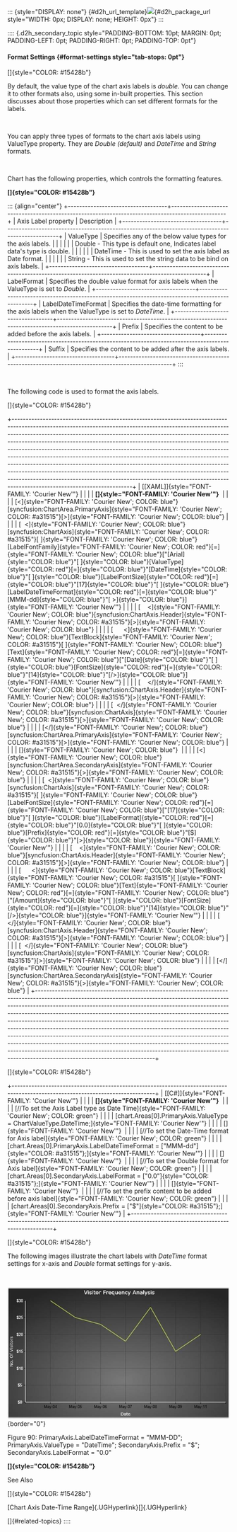 ::: {style="DISPLAY: none"}
[](ms-xhelp:///?Id=d2h_url_template){#d2h_url_template}![](!package_url!){#d2h_package_url style="WIDTH: 0px; DISPLAY: none; HEIGHT: 0px"}
:::

:::: {.d2h_secondary_topic style="PADDING-BOTTOM: 10pt; MARGIN: 0pt; PADDING-LEFT: 0pt; PADDING-RIGHT: 0pt; PADDING-TOP: 0pt"}
#### Format Settings {#format-settings style="tab-stops: 0pt"}

[]{style="COLOR: #15428b"} 

By default, the value type of the chart axis labels is *double*. You can change it to other formats also, using some in-built properties. This section discusses about those properties which can set different formats for the labels.

 

You can apply three types of formats to the chart axis labels using ValueType property. They are *Double (default)* and *DateTime* and *String* formats.

 

Chart has the following properties, which controls the formatting features.

**[]{style="COLOR: #15428b"}** 

::: {align="center"}
+-----------------------------------+-------------------------------------------------------------------------------------------------+
| Axis Label property               | Description                                                                                     |
+-----------------------------------+-------------------------------------------------------------------------------------------------+
| ValueType                         | Specifies any of the below value types for the axis labels.                                     |
|                                   |                                                                                                 |
|                                   | Double - This type is default one, Indicates label data\'s type is double.                      |
|                                   |                                                                                                 |
|                                   | DateTime - This is used to set the axis label as Date format.                                   |
|                                   |                                                                                                 |
|                                   | String - This is used to set the string data to be bind on axis labels.                         |
+-----------------------------------+-------------------------------------------------------------------------------------------------+
| LabelFormat                       | Specifies the double value format for axis labels when the ValueType is set to *Double*.        |
+-----------------------------------+-------------------------------------------------------------------------------------------------+
| LabelDateTimeFormat               | Specifies the date-time formatting for the axis labels when the ValueType is set to *DateTime*. |
+-----------------------------------+-------------------------------------------------------------------------------------------------+
| Prefix                            | Specifies the content to be added before the axis labels.                                       |
+-----------------------------------+-------------------------------------------------------------------------------------------------+
| Suffix                            | Specifies the content to be added after the axis labels.                                        |
+-----------------------------------+-------------------------------------------------------------------------------------------------+
:::

 

The following code is used to format the axis labels.

[]{style="COLOR: #15428b"} 

+------------------------------------------------------------------------------------------------------------------------------------------------------------------------------------------------------------------------------------------------------------------------------------------------------------------------------------------------------------------------------------------------------------------------------------------------------------------------------------------------------------------------------------------------------------------------------------------------------------------------------------------------------------------------------------------------------------------------------------------------------------------------+
| [\[XAML\]]{style="FONT-FAMILY: 'Courier New'"}                                                                                                                                                                                                                                                                                                                                                                                                                                                                                                                                                                                                                                                                                                                         |
|                                                                                                                                                                                                                                                                                                                                                                                                                                                                                                                                                                                                                                                                                                                                                                        |
| **[]{style="FONT-FAMILY: 'Courier New'"}**                                                                                                                                                                                                                                                                                                                                                                                                                                                                                                                                                                                                                                                                                                                             |
|                                                                                                                                                                                                                                                                                                                                                                                                                                                                                                                                                                                                                                                                                                                                                                        |
| [\<]{style="FONT-FAMILY: 'Courier New'; COLOR: blue"}[syncfusion:ChartArea.PrimaryAxis]{style="FONT-FAMILY: 'Courier New'; COLOR: #a31515"}[\>]{style="FONT-FAMILY: 'Courier New'; COLOR: blue"}                                                                                                                                                                                                                                                                                                                                                                                                                                                                                                                                                                       |
|                                                                                                                                                                                                                                                                                                                                                                                                                                                                                                                                                                                                                                                                                                                                                                        |
| [  \<]{style="FONT-FAMILY: 'Courier New'; COLOR: blue"}[syncfusion:ChartAxis]{style="FONT-FAMILY: 'Courier New'; COLOR: #a31515"}[ ]{style="FONT-FAMILY: 'Courier New'; COLOR: blue"}[LabelFontFamily]{style="FONT-FAMILY: 'Courier New'; COLOR: red"}[=]{style="FONT-FAMILY: 'Courier New'; COLOR: blue"}[\"[Arial]{style="COLOR: blue"}\"[ ]{style="COLOR: blue"}[ValueType]{style="COLOR: red"}[=]{style="COLOR: blue"}\"[DateTime]{style="COLOR: blue"}\"[ ]{style="COLOR: blue"}[LabelFontSize]{style="COLOR: red"}[=]{style="COLOR: blue"}\"[17]{style="COLOR: blue"}\"[ ]{style="COLOR: blue"}[LabelDateTimeFormat]{style="COLOR: red"}[=]{style="COLOR: blue"}\"[MMM-dd]{style="COLOR: blue"}\"[ \>]{style="COLOR: blue"}]{style="FONT-FAMILY: 'Courier New'"} |
|                                                                                                                                                                                                                                                                                                                                                                                                                                                                                                                                                                                                                                                                                                                                                                        |
| [    \<]{style="FONT-FAMILY: 'Courier New'; COLOR: blue"}[syncfusion:ChartAxis.Header]{style="FONT-FAMILY: 'Courier New'; COLOR: #a31515"}[\>]{style="FONT-FAMILY: 'Courier New'; COLOR: blue"}                                                                                                                                                                                                                                                                                                                                                                                                                                                                                                                                                                        |
|                                                                                                                                                                                                                                                                                                                                                                                                                                                                                                                                                                                                                                                                                                                                                                        |
| [      \<]{style="FONT-FAMILY: 'Courier New'; COLOR: blue"}[TextBlock]{style="FONT-FAMILY: 'Courier New'; COLOR: #a31515"}[ ]{style="FONT-FAMILY: 'Courier New'; COLOR: blue"}[Text]{style="FONT-FAMILY: 'Courier New'; COLOR: red"}[=]{style="FONT-FAMILY: 'Courier New'; COLOR: blue"}[\"[Date]{style="COLOR: blue"}\"[ ]{style="COLOR: blue"}[FontSize]{style="COLOR: red"}[=]{style="COLOR: blue"}\"[14]{style="COLOR: blue"}\"[/\>]{style="COLOR: blue"}]{style="FONT-FAMILY: 'Courier New'"}                                                                                                                                                                                                                                                                     |
|                                                                                                                                                                                                                                                                                                                                                                                                                                                                                                                                                                                                                                                                                                                                                                        |
| [    \</]{style="FONT-FAMILY: 'Courier New'; COLOR: blue"}[syncfusion:ChartAxis.Header]{style="FONT-FAMILY: 'Courier New'; COLOR: #a31515"}[\>]{style="FONT-FAMILY: 'Courier New'; COLOR: blue"}                                                                                                                                                                                                                                                                                                                                                                                                                                                                                                                                                                       |
|                                                                                                                                                                                                                                                                                                                                                                                                                                                                                                                                                                                                                                                                                                                                                                        |
| [  \</]{style="FONT-FAMILY: 'Courier New'; COLOR: blue"}[syncfusion:ChartAxis]{style="FONT-FAMILY: 'Courier New'; COLOR: #a31515"}[\>]{style="FONT-FAMILY: 'Courier New'; COLOR: blue"}                                                                                                                                                                                                                                                                                                                                                                                                                                                                                                                                                                                |
|                                                                                                                                                                                                                                                                                                                                                                                                                                                                                                                                                                                                                                                                                                                                                                        |
| [\</]{style="FONT-FAMILY: 'Courier New'; COLOR: blue"}[syncfusion:ChartArea.PrimaryAxis]{style="FONT-FAMILY: 'Courier New'; COLOR: #a31515"}[\>]{style="FONT-FAMILY: 'Courier New'; COLOR: blue"}                                                                                                                                                                                                                                                                                                                                                                                                                                                                                                                                                                      |
|                                                                                                                                                                                                                                                                                                                                                                                                                                                                                                                                                                                                                                                                                                                                                                        |
| []{style="FONT-FAMILY: 'Courier New'; COLOR: blue"}                                                                                                                                                                                                                                                                                                                                                                                                                                                                                                                                                                                                                                                                                                                    |
|                                                                                                                                                                                                                                                                                                                                                                                                                                                                                                                                                                                                                                                                                                                                                                        |
| [\<]{style="FONT-FAMILY: 'Courier New'; COLOR: blue"}[syncfusion:ChartArea.SecondaryAxis]{style="FONT-FAMILY: 'Courier New'; COLOR: #a31515"}[\>]{style="FONT-FAMILY: 'Courier New'; COLOR: blue"}                                                                                                                                                                                                                                                                                                                                                                                                                                                                                                                                                                     |
|                                                                                                                                                                                                                                                                                                                                                                                                                                                                                                                                                                                                                                                                                                                                                                        |
| [  \<]{style="FONT-FAMILY: 'Courier New'; COLOR: blue"}[syncfusion:ChartAxis]{style="FONT-FAMILY: 'Courier New'; COLOR: #a31515"}[ ]{style="FONT-FAMILY: 'Courier New'; COLOR: blue"}[LabelFontSize]{style="FONT-FAMILY: 'Courier New'; COLOR: red"}[=]{style="FONT-FAMILY: 'Courier New'; COLOR: blue"}[\"[17]{style="COLOR: blue"}\"[ ]{style="COLOR: blue"}[LabelFormat]{style="COLOR: red"}[=]{style="COLOR: blue"}\"[0.0]{style="COLOR: blue"}\"[ ]{style="COLOR: blue"}[Prefix]{style="COLOR: red"}[=]{style="COLOR: blue"}\"[\$]{style="COLOR: blue"}\"[\>]{style="COLOR: blue"}]{style="FONT-FAMILY: 'Courier New'"}                                                                                                                                           |
|                                                                                                                                                                                                                                                                                                                                                                                                                                                                                                                                                                                                                                                                                                                                                                        |
| [    \<]{style="FONT-FAMILY: 'Courier New'; COLOR: blue"}[syncfusion:ChartAxis.Header]{style="FONT-FAMILY: 'Courier New'; COLOR: #a31515"}[\>]{style="FONT-FAMILY: 'Courier New'; COLOR: blue"}                                                                                                                                                                                                                                                                                                                                                                                                                                                                                                                                                                        |
|                                                                                                                                                                                                                                                                                                                                                                                                                                                                                                                                                                                                                                                                                                                                                                        |
| [      \<]{style="FONT-FAMILY: 'Courier New'; COLOR: blue"}[TextBlock]{style="FONT-FAMILY: 'Courier New'; COLOR: #a31515"}[ ]{style="FONT-FAMILY: 'Courier New'; COLOR: blue"}[Text]{style="FONT-FAMILY: 'Courier New'; COLOR: red"}[=]{style="FONT-FAMILY: 'Courier New'; COLOR: blue"}[\"[Amount]{style="COLOR: blue"}\"[ ]{style="COLOR: blue"}[FontSize]{style="COLOR: red"}[=]{style="COLOR: blue"}\"[14]{style="COLOR: blue"}\"[/\>]{style="COLOR: blue"}]{style="FONT-FAMILY: 'Courier New'"}                                                                                                                                                                                                                                                                   |
|                                                                                                                                                                                                                                                                                                                                                                                                                                                                                                                                                                                                                                                                                                                                                                        |
| [    \</]{style="FONT-FAMILY: 'Courier New'; COLOR: blue"}[syncfusion:ChartAxis.Header]{style="FONT-FAMILY: 'Courier New'; COLOR: #a31515"}[\>]{style="FONT-FAMILY: 'Courier New'; COLOR: blue"}                                                                                                                                                                                                                                                                                                                                                                                                                                                                                                                                                                       |
|                                                                                                                                                                                                                                                                                                                                                                                                                                                                                                                                                                                                                                                                                                                                                                        |
| [  \</]{style="FONT-FAMILY: 'Courier New'; COLOR: blue"}[syncfusion:ChartAxis]{style="FONT-FAMILY: 'Courier New'; COLOR: #a31515"}[\>]{style="FONT-FAMILY: 'Courier New'; COLOR: blue"}                                                                                                                                                                                                                                                                                                                                                                                                                                                                                                                                                                                |
|                                                                                                                                                                                                                                                                                                                                                                                                                                                                                                                                                                                                                                                                                                                                                                        |
| [\</]{style="FONT-FAMILY: 'Courier New'; COLOR: blue"}[syncfusion:ChartArea.SecondaryAxis]{style="FONT-FAMILY: 'Courier New'; COLOR: #a31515"}[\>]{style="FONT-FAMILY: 'Courier New'; COLOR: blue"}                                                                                                                                                                                                                                                                                                                                                                                                                                                                                                                                                                    |
+------------------------------------------------------------------------------------------------------------------------------------------------------------------------------------------------------------------------------------------------------------------------------------------------------------------------------------------------------------------------------------------------------------------------------------------------------------------------------------------------------------------------------------------------------------------------------------------------------------------------------------------------------------------------------------------------------------------------------------------------------------------------+

[]{style="COLOR: #15428b"} 

+--------------------------------------------------------------------------------------------------------------------------------+
| [\[C#\]]{style="FONT-FAMILY: 'Courier New'"}                                                                                   |
|                                                                                                                                |
| **[]{style="FONT-FAMILY: 'Courier New'"}**                                                                                     |
|                                                                                                                                |
| [//To set the Axis Label type as Date Time]{style="FONT-FAMILY: 'Courier New'; COLOR: green"}                                  |
|                                                                                                                                |
| [chart.Areas\[0\].PrimaryAxis.ValueType = ChartValueType.DateTime;]{style="FONT-FAMILY: 'Courier New'"}                        |
|                                                                                                                                |
| []{style="FONT-FAMILY: 'Courier New'"}                                                                                         |
|                                                                                                                                |
| [//To set the Date-Time format for Axis label]{style="FONT-FAMILY: 'Courier New'; COLOR: green"}                               |
|                                                                                                                                |
| [chart.Areas\[0\].PrimaryAxis.LabelDateTimeFormat = [\"MMM-dd\"]{style="COLOR: #a31515"};]{style="FONT-FAMILY: 'Courier New'"} |
|                                                                                                                                |
| []{style="FONT-FAMILY: 'Courier New'"}                                                                                         |
|                                                                                                                                |
| [//To set the Double format for Axis label]{style="FONT-FAMILY: 'Courier New'; COLOR: green"}                                  |
|                                                                                                                                |
| [chart.Areas\[0\].SecondaryAxis.LabelFormat = [\"0.0\"]{style="COLOR: #a31515"};]{style="FONT-FAMILY: 'Courier New'"}          |
|                                                                                                                                |
| []{style="FONT-FAMILY: 'Courier New'"}                                                                                         |
|                                                                                                                                |
| [//To set the prefix content to be added before axis label]{style="FONT-FAMILY: 'Courier New'; COLOR: green"}                  |
|                                                                                                                                |
| [chart.Areas\[0\].SecondaryAxis.Prefix = [\"\$\"]{style="COLOR: #a31515"};]{style="FONT-FAMILY: 'Courier New'"}                |
+--------------------------------------------------------------------------------------------------------------------------------+

[]{style="COLOR: #15428b"} 

The following images illustrate the chart labels with *DateTime* format settings for x-axis and *Double* format settings for y-axis.

 

![](ImagesExt/image59_97.jpg){border="0"}

Figure 90: PrimaryAxis.LabelDateTimeFormat = \"MMM-DD\"; PrimaryAxis.ValueType = \"DateTime\"; SecondaryAxis.Prefix = \"\$\"; SecondaryAxis.LabelFormat = \"0.0\"

**[]{style="COLOR: #15428b"}** 

See Also

[]{style="COLOR: #15428b"} 

[Chart Axis Date-Time Range]{.UGHyperlink}[]{.UGHyperlink}

[]{#related-topics}
::::
